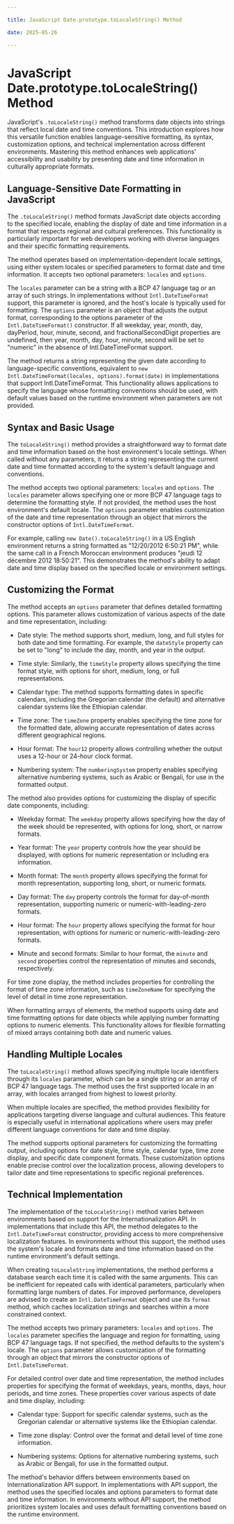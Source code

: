 ```yaml
---

title: JavaScript Date.prototype.toLocaleString() Method

date: 2025-05-26

---
```



# JavaScript Date.prototype.toLocaleString() Method

JavaScript's `.toLocaleString()` method transforms date objects into strings that reflect local date and time conventions. This introduction explores how this versatile function enables language-sensitive formatting, its syntax, customization options, and technical implementation across different environments. Mastering this method enhances web applications' accessibility and usability by presenting date and time information in culturally appropriate formats.


## Language-Sensitive Date Formatting in JavaScript

The `.toLocaleString()` method formats JavaScript date objects according to the specified locale, enabling the display of date and time information in a format that respects regional and cultural preferences. This functionality is particularly important for web developers working with diverse languages and their specific formatting requirements.

The method operates based on implementation-dependent locale settings, using either system locales or specified parameters to format date and time information. It accepts two optional parameters: `locales` and `options`.

The `locales` parameter can be a string with a BCP 47 language tag or an array of such strings. In implementations without `Intl.DateTimeFormat` support, this parameter is ignored, and the host's locale is typically used for formatting. The `options` parameter is an object that adjusts the output format, corresponding to the options parameter of the `Intl.DateTimeFormat()` constructor. If all weekday, year, month, day, dayPeriod, hour, minute, second, and fractionalSecondDigit properties are undefined, then year, month, day, hour, minute, second will be set to "numeric" in the absence of Intl.DateTimeFormat support.

The method returns a string representing the given date according to language-specific conventions, equivalent to `new Intl.DateTimeFormat(locales, options).format(date)` in implementations that support Intl.DateTimeFormat. This functionality allows applications to specify the language whose formatting conventions should be used, with default values based on the runtime environment when parameters are not provided.


## Syntax and Basic Usage

The `toLocaleString()` method provides a straightforward way to format date and time information based on the host environment's locale settings. When called without any parameters, it returns a string representing the current date and time formatted according to the system's default language and conventions.

The method accepts two optional parameters: `locales` and `options`. The `locales` parameter allows specifying one or more BCP 47 language tags to determine the formatting style. If not provided, the method uses the host environment's default locale. The `options` parameter enables customization of the date and time representation through an object that mirrors the constructor options of `Intl.DateTimeFormat`.

For example, calling `new Date().toLocaleString()` in a US English environment returns a string formatted as "12/20/2012 6:50:21 PM", while the same call in a French Moroccan environment produces "jeudi 12 décembre 2012 18:50:21". This demonstrates the method's ability to adapt date and time display based on the specified locale or environment settings.


## Customizing the Format

The method accepts an `options` parameter that defines detailed formatting options. This parameter allows customization of various aspects of the date and time representation, including:

- Date style: The method supports short, medium, long, and full styles for both date and time formatting. For example, the `dateStyle` property can be set to "long" to include the day, month, and year in the output.

- Time style: Similarly, the `timeStyle` property allows specifying the time format style, with options for short, medium, long, or full representations.

- Calendar type: The method supports formatting dates in specific calendars, including the Gregorian calendar (the default) and alternative calendar systems like the Ethiopian calendar.

- Time zone: The `timeZone` property enables specifying the time zone for the formatted date, allowing accurate representation of dates across different geographical regions.

- Hour format: The `hour12` property allows controlling whether the output uses a 12-hour or 24-hour clock format.

- Numbering system: The `numberingSystem` property enables specifying alternative numbering systems, such as Arabic or Bengali, for use in the formatted output.

The method also provides options for customizing the display of specific date components, including:

- Weekday format: The `weekday` property allows specifying how the day of the week should be represented, with options for long, short, or narrow formats.

- Year format: The `year` property controls how the year should be displayed, with options for numeric representation or including era information.

- Month format: The `month` property allows specifying the format for month representation, supporting long, short, or numeric formats.

- Day format: The `day` property controls the format for day-of-month representation, supporting numeric or numeric-with-leading-zero formats.

- Hour format: The `hour` property allows specifying the format for hour representation, with options for numeric or numeric-with-leading-zero formats.

- Minute and second formats: Similar to hour format, the `minute` and `second` properties control the representation of minutes and seconds, respectively.

For time zone display, the method includes properties for controlling the format of time zone information, such as `timeZoneName` for specifying the level of detail in time zone representation.

When formatting arrays of elements, the method supports using date and time formatting options for date objects while applying number formatting options to numeric elements. This functionality allows for flexible formatting of mixed arrays containing both date and numeric values.


## Handling Multiple Locales

The `toLocaleString()` method allows specifying multiple locale identifiers through its `locales` parameter, which can be a single string or an array of BCP 47 language tags. The method uses the first supported locale in an array, with locales arranged from highest to lowest priority.

When multiple locales are specified, the method provides flexibility for applications targeting diverse language and cultural audiences. This feature is especially useful in international applications where users may prefer different language conventions for date and time display.

The method supports optional parameters for customizing the formatting output, including options for date style, time style, calendar type, time zone display, and specific date component formats. These customization options enable precise control over the localization process, allowing developers to tailor date and time representations to specific regional preferences.


## Technical Implementation

The implementation of the `toLocaleString()` method varies between environments based on support for the Internationalization API. In implementations that include this API, the method delegates to the `Intl.DateTimeFormat` constructor, providing access to more comprehensive localization features. In environments without this support, the method uses the system's locale and formats date and time information based on the runtime environment's default settings.

When creating `toLocaleString` implementations, the method performs a database search each time it is called with the same arguments. This can be inefficient for repeated calls with identical parameters, particularly when formatting large numbers of dates. For improved performance, developers are advised to create an `Intl.DateTimeFormat` object and use its `format` method, which caches localization strings and searches within a more constrained context.

The method accepts two primary parameters: `locales` and `options`. The `locales` parameter specifies the language and region for formatting, using BCP 47 language tags. If not specified, the method defaults to the system's locale. The `options` parameter allows customization of the formatting through an object that mirrors the constructor options of `Intl.DateTimeFormat`.

For detailed control over date and time representation, the method includes properties for specifying the format of weekdays, years, months, days, hour periods, and time zones. These properties cover various aspects of date and time display, including:

- Calendar type: Support for specific calendar systems, such as the Gregorian calendar or alternative systems like the Ethiopian calendar.

- Time zone display: Control over the format and detail level of time zone information.

- Numbering systems: Options for alternative numbering systems, such as Arabic or Bengali, for use in the formatted output.

The method's behavior differs between environments based on Internationalization API support. In implementations with API support, the method uses the specified locales and options parameters to format date and time information. In environments without API support, the method prioritizes system locales and uses default formatting conventions based on the runtime environment.

